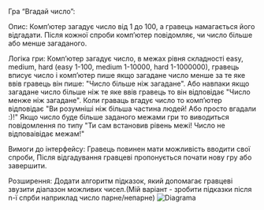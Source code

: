 Гра “Вгадай число”:

Опис: Комп’ютер загадує число від 1 до 100, а гравець намагається його відгадати. Після кожної спроби комп’ютер повідомляє, чи число більше або менше загаданого.

Логіка гри: Компʼютер загадує число, в межах рівня складності easy, medium, hard (easy 1-100, medium 1-10000, hard 1-1000000), гравець вписує число і компʼютер пише якщо загадане число менше за те яке ввів гравець він пише: "Число більше ніж загадане". Або навпаки якщо загадане число більше ніж те яке ввів гравець то він відповідає "Число менже ніж загадане". Коли граваць вгадує число то компʼютер відповідає "Ви розумніші ніж більша частина людей! Або просто вгадали :)!" Якщо число буде більше заданого межами гри то виводиться повідомлення по типу "Ти сам встановив рівень межі! Число не відповаівідає межам!"

Вимоги до інтерфейсу: Гравець повинен мати можливість вводити свої спроби, Після відгадування гравцеві пропонується почати нову гру або завершити.

Розширення: Додати алгоритм підказок, який допомагає гравцеві звузити діапазон можливих чисел.(Мій варіант - зробити підказки після n-ї спрби наприклад число парне/непарне)
![Diagrama](GAME/src/source/Diagram.png)
